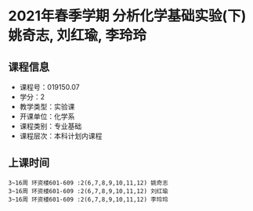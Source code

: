# 2021年春季学期 分析化学基础实验(下) 姚奇志, 刘红瑜, 李玲玲






## 课程信息

- 课程号：019150.07
- 学分：2
- 教学类型：实验课
- 开课单位：化学系
- 课程类别：专业基础
- 课程层次：本科计划内课程

## 上课时间

```
3~16周 环资楼601-609 :2(6,7,8,9,10,11,12) 姚奇志
3~16周 环资楼601-609 :2(6,7,8,9,10,11,12) 刘红瑜
3~16周 环资楼601-609 :2(6,7,8,9,10,11,12) 李玲玲
```

